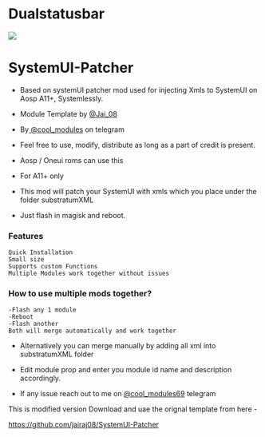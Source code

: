 # Dualstatusbar
<a href="https://t.me/DualstatusbarDsb"><img src="https://telegra.ph/file/33ddf8ad7964dcb6df5f1.jpg"></a>

# SystemUI-Patcher
- Based on  systemUI patcher mod used for injecting Xmls to SystemUI on Aosp A11+, Systemlessly. 

- Module Template by [@Jai_08](https://t.me/jai_08)

- By[ @cool_modules](https://t.me/cool_modules) on telegram 

- Feel free to use, modify, distribute as long as a part of credit is present.

- Aosp / Oneui roms can use this

- For A11+ only

- This mod will patch your SystemUI with xmls which you place under the folder substratumXML

- Just flash in magisk and reboot.

### Features
```
Quick Installation
Small size
Supports custom Functions
Multiple Modules work together without issues
```
### How to use multiple mods together?
```
-Flash any 1 module 
-Reboot
-Flash another
Both will merge automatically and work together
```
- Alternatively you can merge manually by adding all xml into substratumXML folder

- Edit module prop and enter you module id name and description accordingly. 

- If any issue reach out to me on [@cool_modules69](https://t.me/cool_modules69) telegram


This is modified version 
Download and uae the orignal template from here -

https://github.com/jairaj08/SystemUI-Patcher
